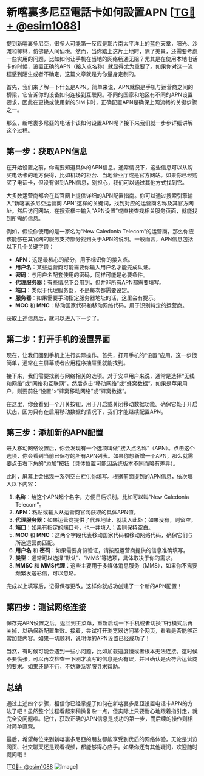 # 新喀裏多尼亞電話卡如何設置APN [[TG💪+ @esim1088](https://t.me/s/esim1088)]

提到新喀裏多尼亞，很多人可能第一反应是那片南太平洋上的蓝色天堂，阳光、沙滩和椰林，仿佛是人间仙境。然而，当你踏上这片土地时，除了美景，还需要考虑一些实用的问题，比如如何让手机在当地的网络畅通无阻？尤其是在使用本地电话卡的时候，设置正确的APN（接入点名称）就显得尤为重要了。如果你对这一流程感到陌生或者不确定，这篇文章就是为你量身定制的。

首先，我们来了解一下什么是APN。简单来说，APN就像是手机与运营商之间的桥梁，它告诉你的设备如何连接到互联网。不同的国家和地区有不同的APN设置要求，因此在更换或使用新的SIM卡时，正确配置APN是确保上网流畅的关键步骤之一。

那么，新喀裏多尼亞的电话卡该如何设置APN呢？接下来我们就一步步详细讲解这个过程。

## 第一步：获取APN信息

在开始设置之前，你需要知道具体的APN信息。通常情况下，这些信息可以从购买电话卡的地方获得，比如机场的柜台、当地营业厅或是官方网站。如果你已经购买了电话卡，但没有得到APN信息，别担心，我们可以通过其他方式找到它。

大多数运营商都会在其官网上提供详细的APN配置指南。你可以通过搜索引擎输入“新喀裏多尼亞运营商 APN”这样的关键词，找到对应的运营商名称及其官方网址。然后访问网站，在搜索框中输入“APN设置”或直接查找相关服务页面，就能找到所需的信息。

例如，假设你使用的是一家名为“New Caledonia Telecom”的运营商，那么你应该能够在其官网的服务支持部分找到关于APN的说明。一般而言，APN信息包括以下几个关键字段：

- **APN**：这是最核心的部分，用于标识你的接入点。
- **用户名**：某些运营商可能需要你输入用户名才能完成认证。
- **密码**：与用户名配套使用的密码，同样可能是必要条件。
- **代理服务器**：有些情况下会用到，但并非所有APN都需要填写。
- **端口**：类似于代理服务器，不是每次都需要设定。
- **服务器**：如果需要手动指定服务器地址的话，这里会有提示。
- **MCC** 和 **MNC**：移动国家代码和移动网络代码，用于识别特定的运营商。

获取上述信息后，就可以进入下一步了。

## 第二步：打开手机的设置界面

现在，让我们回到手机上进行实际操作。首先，打开手机的“设置”应用。这一步很简单，通常在主屏幕或者应用程序抽屉里就能找到。

接下来，我们需要找到与网络相关的选项。对于安卓用户来说，通常是选择“无线和网络”或“网络和互联网”，然后点击“移动网络”或“蜂窝数据”。如果是苹果用户，则要前往“设置”>“蜂窝移动网络”或“蜂窝数据”。

在这里，你会看到一个开关按钮，用于开启或关闭移动数据功能。确保它处于开启状态，因为只有在启用移动数据的情况下，我们才能继续配置APN。

## 第三步：添加新的APN配置

进入移动网络设置后，你会发现有一个选项叫做“接入点名称”（APN）。点击这个选项，你会看到当前已保存的所有APN列表。如果你想新增一个APN，那么就需要点击右下角的“添加”按钮（具体位置可能因系统版本不同而略有差异）。

此时，屏幕上会出现一系列空白栏供你填写。根据前面提到的APN信息，依次填入以下内容：

1. **名称**：给这个APN起个名字，方便日后识别。比如可以叫“New Caledonia Telecom”。
2. **APN**：粘贴或输入从运营商官网获取的具体APN值。
3. **代理服务器**：如果运营商提供了代理地址，就填入此处；如果没有，则留空。
4. **端口**：如果有指定的端口号，也一并填入；否则保持空白。
5. **MCC** 和 **MNC**：这两个字段代表移动国家代码和移动网络代码，确保它们与所选运营商匹配。
6. **用户名** 和 **密码**：如果需要身份验证，请按照运营商提供的信息准确填写。
7. **类型**：通常可以选择“默认”、“MMS”等选项，具体取决于你的需求。
8. **MMSC** 和 **MMS代理**：这些主要用于多媒体消息服务（MMS），如果你不需要频繁发送彩信，可以忽略。

完成以上填写后，记得保存更改。这样你就成功创建了一个新的APN配置！

## 第四步：测试网络连接

保存完APN设置之后，返回到主菜单，重新启动一下手机或者切换飞行模式后再关掉，以确保新配置生效。接着，尝试打开浏览器访问某个网页，看看是否能够正常加载内容。如果一切顺利，说明你的APN设置已经成功了！

当然，有时候可能会遇到一些小问题，比如加载速度慢或者根本无法连接。这时候不要慌张，可以再次检查一下刚才填写的信息是否有误，并且确认是否符合运营商的要求。如果还是不行，不妨联系客服寻求帮助。

## 总结

通过上述四个步骤，相信你已经掌握了如何在新喀裏多尼亞设置电话卡APN的方法了吧！虽然整个过程看起来稍微复杂一点，但实际上只要耐心地跟着指引走，就完全没问题啦。记住，获取正确的APN信息是成功的第一步，而后续的操作则相对简单直观。

最后，希望每位来到新喀裏多尼亞的朋友都能享受到优质的网络体验，无论是浏览网页、社交聊天还是观看视频，都能够得心应手。如果你还有其他疑问，欢迎随时提问哦！

[[TG💪+ @esim1088](https://t.me/s/esim1088) ![Image](https://i.postimg.cc/4NQfJmqS/Snipaste-2025-05-13-00-14-12.png)]
